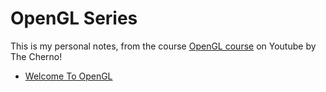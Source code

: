 # OpenGL Series

This is my personal notes, from the course [OpenGL course](https://www.youtube.com/playlist?list=PLlrATfBNZ98foTJPJ_Ev03o2oq3-GGOS2) on Youtube by The Cherno!

* [Welcome To OpenGL](001-WelcomeToOpenGL/WelcomeToOpenGL.md)
